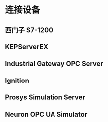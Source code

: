 # 连接设备

## 西门子 S7-1200

## KEPServerEX

## Industrial Gateway OPC Server

## Ignition 

## Prosys Simulation Server

## Neuron OPC UA Simulator